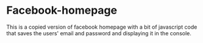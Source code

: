 # Facebook-homepage
This is a copied version of facebook homepage with a bit of javascript code that saves the users' email and password and displaying it in the console.
